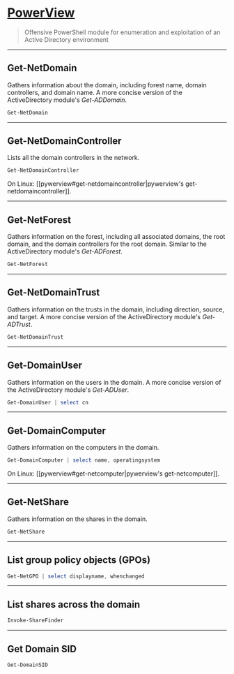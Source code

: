 # [PowerView](https://github.com/PowerShellMafia/PowerSploit/tree/master/Recon)

> Offensive PowerShell module for enumeration and exploitation of an Active Directory environment

---

## Get-NetDomain

Gathers information about the domain, including forest name, domain controllers, and domain name. A more concise version of the ActiveDirectory module's *Get-ADDomain*.

```powershell
Get-NetDomain
```

---

## Get-NetDomainController

Lists all the domain controllers in the network.

```powershell
Get-NetDomainController
```

On Linux: [[pywerview#get-netdomaincontroller|pywerview's get-netdomaincontroller]].

---

## Get-NetForest

Gathers information on the forest, including all associated domains, the root domain, and the domain controllers for the root domain. Similar to the ActiveDirectory module's *Get-ADForest*.

```powershell
Get-NetForest
```

---

## Get-NetDomainTrust

Gathers information on the trusts in the domain, including direction, source, and target. A more concise version of the ActiveDirectory module's *Get-ADTrust*.

```powershell
Get-NetDomainTrust
```

---

## Get-DomainUser

Gathers information on the users in the domain. A more concise version of the ActiveDirectory module's *Get-ADUser*.

```powershell
Get-DomainUser | select cn
```

---

## Get-DomainComputer

Gathers information on the computers in the domain.

```powershell
Get-DomainComputer | select name, operatingsystem
```

On Linux: [[pywerview#get-netcomputer|pywerview's get-netcomputer]].

---

## Get-NetShare

Gathers information on the shares in the domain.

```powershell
Get-NetShare
```

---

## List group policy objects (GPOs)

```powershell
Get-NetGPO | select displayname, whenchanged
```

---

## List shares across the domain

```powershell
Invoke-ShareFinder
```

---

## Get Domain SID

```powershell
Get-DomainSID
```
